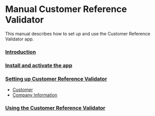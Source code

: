 # Manual Customer Reference Validator
This manual describes how to set up and use the Customer Reference Validator app.

### [Introduction](topics/introduction.md)
### [Install and activate the app](topics/install-activate-app.md)
### [Setting up Customer Reference Validator](topics/customer-ref-validator-setup.md)
* [Customer](topics/customer-ref-validator-setup.md#customer-setup)
* [Company Information](topics/customer-ref-validator-setup.md#comapny-information-setup)
### [Using the Customer Reference Validator](topics/use-the-cust-ref-validator.md)
